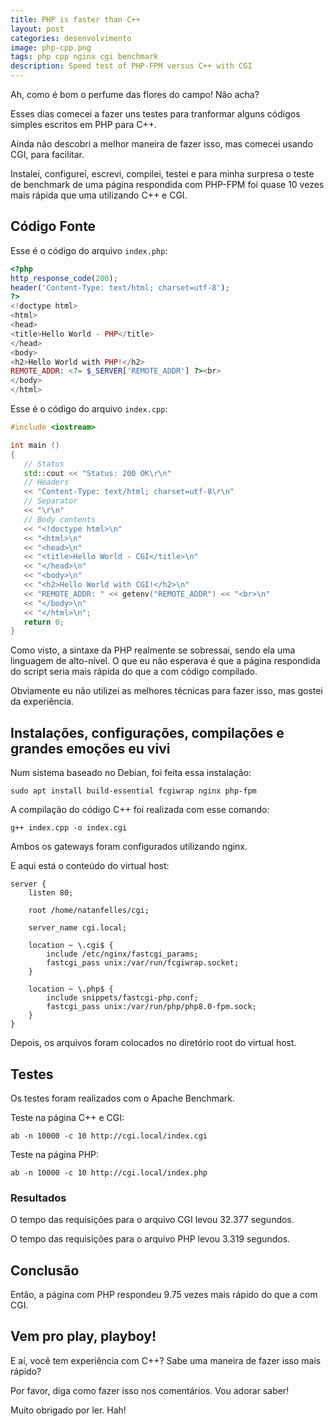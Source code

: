 ```yaml
---
title: PHP is faster than C++
layout: post
categories: desenvolvimento
image: php-cpp.png
tags: php cpp nginx cgi benchmark
description: Speed test of PHP-FPM versus C++ with CGI
---
```


Ah, como é bom o perfume das flores do campo! Não acha?

Esses dias comecei a fazer uns testes para tranformar alguns códigos simples escritos em PHP para C++.

Ainda não descobri a melhor maneira de fazer isso, mas comecei usando CGI, para facilitar.

Instalei, configurei, escrevi, compilei, testei e para minha surpresa o teste de benchmark de uma página respondida com PHP-FPM foi quase 10 vezes mais rápida que uma utilizando C++ e CGI.

## Código Fonte

Esse é o código do arquivo `index.php`:

```php
<?php
http_response_code(200);
header('Content-Type: text/html; charset=utf-8');
?>
<!doctype html>
<html>
<head>
<title>Hello World - PHP</title>
</head>
<body>
<h2>Hello World with PHP!</h2>
REMOTE_ADDR: <?= $_SERVER['REMOTE_ADDR'] ?><br>
</body>
</html>
```

Esse é o código do arquivo `index.cpp`:

```cpp
#include <iostream>

int main ()
{
   // Status
   std::cout << "Status: 200 OK\r\n"
   // Headers
   << "Content-Type: text/html; charset=utf-8\r\n"
   // Separator
   << "\r\n"
   // Body contents
   << "<!doctype html>\n"
   << "<html>\n"
   << "<head>\n"
   << "<title>Hello World - CGI</title>\n"
   << "</head>\n"
   << "<body>\n"
   << "<h2>Hello World with CGI!</h2>\n"
   << "REMOTE_ADDR: " << getenv("REMOTE_ADDR") << "<br>\n"
   << "</body>\n"
   << "</html>\n";
   return 0;
}
```

Como visto, a sintaxe da PHP realmente se sobressai, sendo ela uma linguagem de alto-nível.
O que eu não esperava é que a página respondida do script seria mais rápida do que a com código compilado.

Obviamente eu não utilizei as melhores técnicas para fazer isso, mas gostei da experiência.

## Instalações, configurações, compilações e grandes emoções eu vivi

Num sistema baseado no Debian, foi feita essa instalação:

```
sudo apt install build-essential fcgiwrap nginx php-fpm  
```

A compilação do código C++ foi realizada com esse comando:

```
g++ index.cpp -o index.cgi
```

Ambos os gateways foram configurados utilizando nginx.

E aqui está o conteúdo do virtual host:

```nginx
server {
    listen 80;

    root /home/natanfelles/cgi;

    server_name cgi.local;

    location ~ \.cgi$ {
        include /etc/nginx/fastcgi_params;
        fastcgi_pass unix:/var/run/fcgiwrap.socket;
    }

    location ~ \.php$ {
        include snippets/fastcgi-php.conf;
        fastcgi_pass unix:/var/run/php/php8.0-fpm.sock;
    }
}
```

Depois, os arquivos foram colocados no diretório root do virtual host.

## Testes

Os testes foram realizados com o Apache Benchmark.

Teste na página C++ e CGI:

```
ab -n 10000 -c 10 http://cgi.local/index.cgi
```

Teste na página PHP:

```
ab -n 10000 -c 10 http://cgi.local/index.php
```

### Resultados

O tempo das requisições para o arquivo CGI levou 32.377 segundos.

O tempo das requisições para o arquivo PHP levou 3.319 segundos.

## Conclusão

Então, a página com PHP respondeu 9.75 vezes mais rápido do que a com CGI.

## Vem pro play, playboy!

E aí, você tem experiência com C++? Sabe uma maneira de fazer isso mais rápido?

Por favor, diga como fazer isso nos comentários. Vou adorar saber!

Muito obrigado por ler. Hah!



